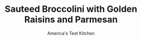 ---
layout: ../../layouts/MarkdownPostLayout.astro
title: Sauteed Broccolini with Golden Raisins and Parmesan
author: America's Test Kitchen
pubDate: 2023-03-15
description: "“Little broccoli” deserves a moment in the limelight."
image_url: https://res.cloudinary.com/hksqkdlah/image/upload/ar_1:1,c_fill,dpr_2.0,f_auto,fl_lossy.progressive.strip_profile,g_faces:auto,q_auto:low,w_344/SFS_BrownButterMashedPotatoesSkilletBroccolini_044_1_sasrzz
tags: ["Side Dishes","Vegetables","Fruit","Salads","Thanksgiving"]
calories: 800
protein: 7
carbohydrates: 15
fats: 
fiber: 3
ingredients: ["3 tablespoons, extra-virgin olive oil","2 tablespoons, water","3 , garlic cloves, minced","2 , anchovy fillets, rinsed and minced (optional)","½ teaspoon, table salt","⅛ teaspoon, red pepper flakes","1 pound, broccolini, trimmed and cut into 1½-inch pieces","¼ cup, golden raisins","¼ cup, shredded Parmesan cheese",", Lemon wedges"]
serves: 4
time: "30 minutes"
instructions: ["Combine oil; water; garlic; anchovies, if using; salt; and pepper flakes in 12-inch nonstick skillet. Add broccolini and toss to coat with oil mixture. Cover and cook over medium-high heat until paring knife inserted in thickest stalks of broccolini meets little resistance, about 5 minutes, shaking skillet occasionally to redistribute broccolini.","Uncover and cook until water has evaporated and broccolini is lightly browned in spots, 5 to 7 minutes, stirring halfway through cooking.","Off heat, stir in raisins. Season with salt to taste. Transfer to serving platter and sprinkle with Parmesan. Serve with lemon wedges."]
nutrition: ["457 mg Potassium","158 mg Phosphorus","177 mg Calcium","1 mg Iron","33 mg Magnesium","361 mg Sodium","13 g Fat","1 mg Niacin (B3)","8 g Monounsaturated","1 g Polyunsaturated","103 mg Vitamin C","8 mg Cholesterol","3 g Saturated","3 g Fiber","72 µg Folate (food)","7 g Sugars","122 µg Vitamin K","116 g Water","15 g Carbs","72 µg Folate equivalent (total)","7 g Protein","2 mg Vitamin E","54 µg Vitamin A","200 kcal Energy","800 calories"]
notes: "Shred the Parmesan on the large holes of a box grater. To serve more than four, make two separate batches rather than just doubling the recipe."
---